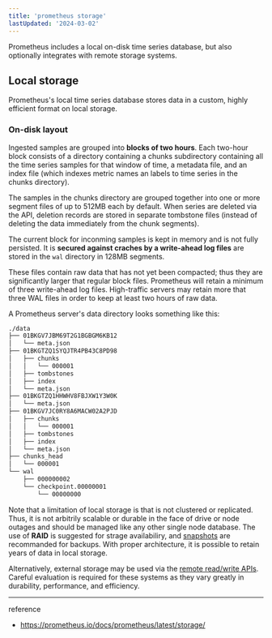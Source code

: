 ```yaml
---
title: 'prometheus storage'
lastUpdated: '2024-03-02'
---
```


Prometheus includes a local on-disk time series database, but also optionally integrates with remote storage systems.

## Local storage

Prometheus's local time series database stores data in a custom, highly efficient format on local storage.

### On-disk layout

Ingested samples are grouped into **blocks of two hours**. Each two-hour block consists of a directory containing a chunks subdirectory containing all the time series samples for that window of time, a metadata file, and an index file (which indexes metric names an labels to time series in the chunks directory).

The samples in the chunks directory are grouped together into one or more segment files of up to 512MB each by default. When series are deleted via the API, deletion records are stored in separate tombstone files (instead of deleting the data immediately from the chunk segments).

The current block for inconming samples is kept in memory and is not fully persisted. It is **secured against craches by a write-ahead log files** are stored in the `wal` directory in 128MB segments.

These files contain raw data that has not yet been compacted; thus they are significantly larger that regular block files. Prometheus will retain a minimum of three write-ahead log files. High-traffic servers may retain more that three WAL files in order to keep at least two hours of raw data.

A Prometheus server's data directory looks something like this:

```bash
./data
├── 01BKGV7JBM69T2G1BGBGM6KB12
│   └── meta.json
├── 01BKGTZQ1SYQJTR4PB43C8PD98
│   ├── chunks
│   │   └── 000001
│   ├── tombstones
│   ├── index
│   └── meta.json
├── 01BKGTZQ1HHWHV8FBJXW1Y3W0K
│   └── meta.json
├── 01BKGV7JC0RY8A6MACW02A2PJD
│   ├── chunks
│   │   └── 000001
│   ├── tombstones
│   ├── index
│   └── meta.json
├── chunks_head
│   └── 000001
└── wal
    ├── 000000002
    └── checkpoint.00000001
        └── 00000000
```

Note that a limitation of local storage is that is not clustered or replicated. Thus, it is not arbitrily scalable or durable in the face of drive or node outages and should be managed like any other single node database. The use of **RAID** is suggested for strage availabiliry, and [snapshots](https://prometheus.io/docs/prometheus/latest/querying/api/#snapshot) are recommanded for backups. With proper architecture, it is possible to retain years of data in local storage.

Alternatively, external storage may be used via the [remote read/write APIs](https://prometheus.io/docs/operating/integrations/#remote-endpoints-and-storage). Careful evaluation is required for these systems as they vary greatly in durability, performance, and efficiency.

---
reference
- https://prometheus.io/docs/prometheus/latest/storage/